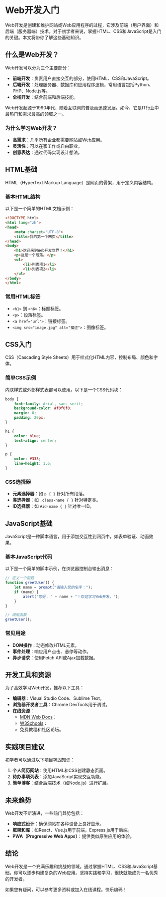 # Web开发入门

Web开发是创建和维护网站或Web应用程序的过程，它涉及前端（用户界面）和后端（服务器端）技术。对于初学者来说，掌握HTML、CSS和JavaScript是入门的关键。本文将带你了解这些基础知识。

## 什么是Web开发？
Web开发可以分为三个主要部分：
- **前端开发**：负责用户直接交互的部分，使用HTML、CSS和JavaScript。
- **后端开发**：处理服务器、数据库和应用程序逻辑，常用语言包括Python、PHP、Node.js等。
- **全栈开发**：结合前端和后端技能。

Web开发起源于1990年代，随着互联网的普及而迅速发展。如今，它是IT行业中最热门和需求最高的领域之一。

### 为什么学习Web开发？
- **高需求**：几乎所有企业都需要网站或Web应用。
- **灵活性**：可以在家工作或自由职业。
- **创意表达**：通过代码实现设计想法。

## HTML基础
HTML（HyperText Markup Language）是网页的骨架，用于定义内容结构。

### 基本HTML结构
以下是一个简单的HTML文档示例：

```html
<!DOCTYPE html>
<html lang="zh">
<head>
    <meta charset="UTF-8">
    <title>我的第一个网页</title>
</head>
<body>
    <h1>欢迎来到Web开发世界！</h1>
    <p>这是一个段落。</p>
    <ul>
        <li>列表项1</li>
        <li>列表项2</li>
    </ul>
</body>
</html>
```

### 常用HTML标签
- `<h1>` 到 `<h6>`：标题标签。
- `<p>`：段落标签。
- `<a href="url">`：链接标签。
- `<img src="image.jpg" alt="描述">`：图像标签。

## CSS入门
CSS（Cascading Style Sheets）用于样式化HTML内容，控制布局、颜色和字体。

### 简单CSS示例
内联样式或外部样式表都可以使用。以下是一个CSS代码块：

```css
body {
    font-family: Arial, sans-serif;
    background-color: #f0f0f0;
    margin: 0;
    padding: 20px;
}

h1 {
    color: blue;
    text-align: center;
}

p {
    color: #333;
    line-height: 1.6;
}
```

### CSS选择器
- **元素选择器**：如 `p { }` 针对所有段落。
- **类选择器**：如 `.class-name { }` 针对特定类。
- **ID选择器**：如 `#id-name { }` 针对唯一ID。

## JavaScript基础
JavaScript是一种脚本语言，用于添加交互性到网页中，如表单验证、动画效果。

### 基本JavaScript代码
以下是一个简单的脚本示例，在浏览器控制台输出消息：

```javascript
// 定义一个函数
function greetUser() {
    let name = prompt("请输入您的名字：");
    if (name) {
        alert("您好, " + name + "！欢迎学习Web开发。");
    }
}

// 调用函数
greetUser();
```

### 常见用途
- **DOM操作**：动态修改HTML元素。
- **事件处理**：响应用户点击、悬停等动作。
- **异步请求**：使用Fetch API或Ajax加载数据。

## 开发工具和资源
为了高效学习Web开发，推荐以下工具：
- **编辑器**：Visual Studio Code、Sublime Text。
- **浏览器开发者工具**：Chrome DevTools用于调试。
- **在线资源**：
  - [MDN Web Docs](https://developer.mozilla.org)：
  - [W3Schools](https://www.w3schools.com)：
  - 免费教程和社区论坛。

## 实践项目建议
初学者可以通过以下项目巩固知识：
1. **个人简历网站**：使用HTML和CSS创建静态页面。
2. **待办事项列表**：添加JavaScript实现交互功能。
3. **简单博客**：结合后端技术（如Node.js）进行扩展。

## 未来趋势
Web开发不断演进，一些热门趋势包括：
- **响应式设计**：确保网站在各种设备上良好显示。
- **框架和库**：如React、Vue.js用于前端，Express.js用于后端。
- **PWA（Progressive Web Apps）**：提供类似原生应用的体验。

## 结论
Web开发是一个充满乐趣和挑战的领域。通过掌握HTML、CSS和JavaScript基础，你可以逐步构建复杂的Web应用。坚持实践和学习，很快就能成为一名优秀的开发者。

如果您有疑问，可以参考更多资料或加入在线课程。快乐编码！